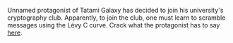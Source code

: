 Unnamed protagonist of Tatami Galaxy has decided to join his university's cryptography club. Apparently, to join the club, one must learn to scramble messages using the Lévy C curve. Crack what the protagonist has to say [here](files/tatami/enc).